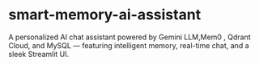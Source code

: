 # smart-memory-ai-assistant
A personalized AI chat assistant powered by Gemini LLM,Mem0 , Qdrant Cloud, and MySQL — featuring intelligent memory, real-time chat, and a sleek Streamlit UI.
